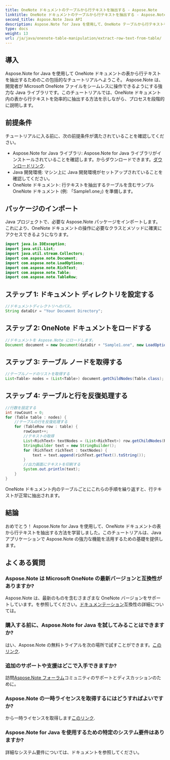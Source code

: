 ```yaml
---
title: OneNote ドキュメントのテーブルから行テキストを抽出する - Aspose.Note
linktitle: OneNote ドキュメントのテーブルから行テキストを抽出する - Aspose.Note
second_title: Aspose.Note Java API
description: Aspose.Note for Java を使用して、OneNote テーブルから行テキストを簡単に抽出する方法を学びます。シームレスな統合については、ステップバイステップのガイドに従ってください。
type: docs
weight: 13
url: /ja/java/onenote-table-manipulation/extract-row-text-from-table/
---
```

## 導入
Aspose.Note for Java を使用して OneNote ドキュメントの表から行テキストを抽出するためのこの包括的なチュートリアルへようこそ。 Aspose.Note は、開発者が Microsoft OneNote ファイルをシームレスに操作できるようにする強力な Java ライブラリです。このチュートリアルでは、OneNote ドキュメント内の表から行テキストを効率的に抽出する方法を示しながら、プロセスを段階的に説明します。
## 前提条件
チュートリアルに入る前に、次の前提条件が満たされていることを確認してください。
-  Aspose.Note for Java ライブラリ: Aspose.Note for Java ライブラリがインストールされていることを確認します。からダウンロードできます。[ダウンロードリンク](https://releases.aspose.com/note/java/).
- Java 開発環境: マシン上に Java 開発環境がセットアップされていることを確認してください。
- OneNote ドキュメント: 行テキストを抽出するテーブルを含むサンプル OneNote ドキュメント (例: 「Sample1.one」) を準備します。
## パッケージのインポート
Java プロジェクトで、必要な Aspose.Note パッケージをインポートします。これにより、OneNote ドキュメントの操作に必要なクラスとメソッドに確実にアクセスできるようになります。
```java
import java.io.IOException;
import java.util.List;
import java.util.stream.Collectors;
import com.aspose.note.Document;
import com.aspose.note.LoadOptions;
import com.aspose.note.RichText;
import com.aspose.note.Table;
import com.aspose.note.TableRow;
```
## ステップ 1: ドキュメント ディレクトリを設定する
```java
//ドキュメントディレクトリへのパス。
String dataDir = "Your Document Directory";
```
## ステップ 2: OneNote ドキュメントをロードする
```java
//ドキュメントを Aspose.Note にロードします。
Document document = new Document(dataDir + "Sample1.one", new LoadOptions());
```
## ステップ 3: テーブル ノードを取得する
```java
//テーブルノードのリストを取得する
List<Table> nodes = (List<Table>) document.getChildNodes(Table.class);
```
## ステップ 4: テーブルと行を反復処理する
```java
//行数を設定する
int rowCount = 0;
for (Table table : nodes) {
    //テーブルの行を反復処理する
    for (TableRow row : table) {
        rowCount++;
        //テキストの取得
        List<RichText> textNodes = (List<RichText>) row.getChildNodes(RichText.class);
        StringBuilder text = new StringBuilder();
        for (RichText richText : textNodes) {
            text = text.append(richText.getText().toString());
        }
        //出力画面にテキストを印刷する
        System.out.println(text);
    }
}
```
OneNote ドキュメント内のテーブルごとにこれらの手順を繰り返すと、行テキストが正常に抽出されます。
## 結論
おめでとう！ Aspose.Note for Java を使用して、OneNote ドキュメントの表から行テキストを抽出する方法を学習しました。このチュートリアルは、Java アプリケーションで Aspose.Note の強力な機能を活用するための基礎を提供します。
## よくある質問
### Aspose.Note は Microsoft OneNote の最新バージョンと互換性がありますか?
 Aspose.Note は、最新のものを含むさまざまな OneNote バージョンをサポートしています。を参照してください。[ドキュメンテーション](https://reference.aspose.com/note/java/)互換性の詳細については。
### 購入する前に、Aspose.Note for Java を試してみることはできますか?
はい、Aspose.Note の無料トライアルを次の場所で試すことができます。[このリンク](https://releases.aspose.com/).
### 追加のサポートや支援はどこで入手できますか?
訪問[Aspose.Note フォーラム](https://forum.aspose.com/c/note/28)コミュニティのサポートとディスカッションのために。
### Aspose.Note の一時ライセンスを取得するにはどうすればよいですか?
から一時ライセンスを取得します[このリンク](https://purchase.aspose.com/temporary-license/).
### Aspose.Note for Java を使用するための特定のシステム要件はありますか?
詳細なシステム要件については、ドキュメントを参照してください。